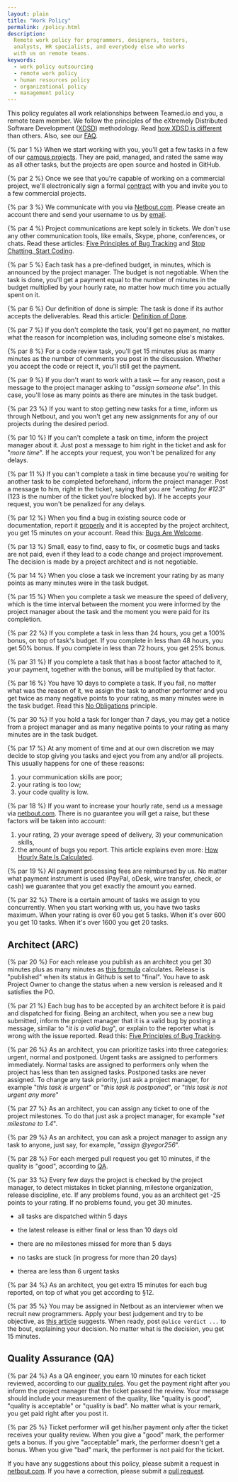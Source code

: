 ```yaml
---
layout: plain
title: "Work Policy"
permalink: /policy.html
description:
  Remote work policy for programmers, designers, testers,
  analysts, HR specialists, and everybody else who works
  with us on remote teams.
keywords:
  - work policy outsourcing
  - remote work policy
  - human resources policy
  - organizational policy
  - management policy
---
```


This policy regulates all work relationships between Teamed.io
and you, a remote team member. We follow the principles of the
eXtremely Distributed Software Development ([XDSD](http://www.xdsd.org)) methodology. Read
[how XDSD is different](http://www.yegor256.com/2014/04/17/how-xdsd-is-different.html) than others.
Also, see our [FAQ](/faq.html).

{% par 1 %}
When we start working with you, you'll get a few tasks in a few of our
[campus projects](/campus.html). They are paid, managed, and rated the same
way as all other tasks, but the projects are open source and hosted in GitHub.

{% par 2 %}
Once we see that you're capable of working on a commercial project,
we'll electronically sign a formal [contract](/engineer.pdf) with you and invite you to
a few commercial projects.

{% par 3 %}
We communicate with you via [Netbout.com](http://www.netbout.com). Please create
an account there and send your username to us by [email](mailto:dev@teamed.io).

{% par 4 %}
Project communications are kept solely in tickets. We don't use any other
communication tools, like emails, Skype, phone, conferences, or chats.
Read these articles:
[Five Principles of Bug Tracking](http://www.yegor256.com/2014/11/24/principles-of-bug-tracking.html) and
[Stop Chatting, Start Coding](http://www.yegor256.com/2014/10/07/stop-chatting-start-coding.html).

{% par 5 %}
Each task has a pre-defined budget, in minutes, which is announced by the project
manager. The budget is not negotiable. When the task is done,
you'll get a payment equal to the number of minutes in the budget multiplied
by your hourly rate, no matter how much time you actually spent on it.

{% par 6 %}
Our definition of done is simple: The task is done if
its author accepts the deliverables.
Read this article: [Definition of Done](http://www.yegor256.com/2014/04/15/definition-of-done.html).

{% par 7 %}
If you don't complete the task, you'll get no payment, no matter what
the reason for incompletion was, including someone else's mistakes.

{% par 8 %}
For a code review task, you'll get 15 minutes plus as many minutes
as the number of comments you post in the discussion. Whether you accept
the code or reject it, you'll still get the payment.

{% par 9 %}
If you don't want to work with a task &mdash; for any reason, post a message
to the project manager asking to "_assign someone else_". In this case, you'll lose
as many points as there are minutes in the task budget.

{% par 23 %}
If you want to stop getting new tasks for a time, inform us
through Netbout, and you won't get any new assignments for any of our projects
during the desired period.

{% par 10 %}
If you can't complete a task on time, inform the project manager about it. Just
post a message to him right in the ticket and ask for "_more time_". If he
accepts your request, you won't be penalized for any delays.

{% par 11 %}
If you can't complete a task in time because you're waiting for another
task to be completed beforehand, inform the project manager. Post a message
to him, right in the ticket, saying that you are "_waiting for #123_"
(123 is the number of the ticket you're blocked by).
If he accepts your request, you won't be penalized for any delays.

{% par 12 %}
When you find a bug in existing source code or documentation, report it
[properly](http://www.yegor256.com/2014/11/24/principles-of-bug-tracking.html)
and it is accepted by the project architect, you get 15 minutes on
your account. Read this: [Bugs Are Welcome](http://www.yegor256.com/2014/04/13/bugs-are-welcome.html).

{% par 13 %}
Small, easy to find, easy to fix, or cosmetic bugs and tasks are not paid,
even if they lead to a code change and project improvement. The
decision is made by a project architect and is not negotiable.

{% par 14 %}
When you close a task we increment your rating by as many points as many
minutes were in the task budget.

{% par 15 %}
When you complete a task we measure the speed of delivery, which is the
time interval between the moment you were informed by the project manager
about the task and the moment you were paid for its completion.

{% par 22 %}
If you complete a task in less than 24 hours, you get a 100% bonus, on top
of task's budget. If you complete in less than 48 hours, you get 50% bonus.
If you complete in less than 72 hours, you get 25% bonus.

{% par 31 %}
If you complete a task that has a boost factor attached to it, your
payment, together with the bonus, will be multiplied by that factor.

{% par 16 %}
You have 10 days to complete a task. If you fail,
no matter what was the reason of it, we assign the task to another
performer and you get twice as many negative points to your rating, as
many minutes were in the task budget.
Read this [No Obligations](http://www.yegor256.com/2014/04/13/no-obligations-principle.html) principle.

{% par 30 %}
If you hold a task for longer than 7 days, you may get a notice from
a project manager and as many negative points to your rating as many
minutes are in the task budget.

{% par 17 %}
At any moment of time and at our own discretion we may decide to stop
giving you tasks and eject you from any and/or all projects. This usually
happens for one of these reasons:
1) your communication skills are poor;
2) your rating is too low;
3) your code quality is low.

{% par 18 %}
If you want to increase your hourly rate, send us a message via
[netbout.com](http://www.netbout.com). There is no guarantee you will get
a raise, but these factors will be taken into account:
1) your rating, 2) your average speed of delivery, 3) your communication skills,
4) the amount of bugs you report. This article explains even more:
[How Hourly Rate Is Calculated](http://www.yegor256.com/2014/04/20/how-hourly-rate-is-calculated.html).

{% par 19 %}
All payment processing fees are reimbursed by us. No matter what payment
instrument is used (PayPal, oDesk, wire transfer, check, or cash) we guarantee
that you get exactly the amount you earned.

{% par 32 %}
There is a certain amount of tasks we assign to you concurrently. When
you start working with us, you have two tasks maximum. When
your rating is over 60 you get 5 tasks. When it's over 600 you get 10 tasks.
When it's over 1600 you get 20 tasks.

## Architect (ARC)

{% par 20 %}
For each release you publish as an architect you get 30 minutes plus as many minutes
as [this formula](/release.html) calculates. Release is "published" when
its status in Github is set to "final". You have to ask Project Owner to
change the status when a new version is released and it satisfies
the PO.

{% par 21 %}
Each bug has to be accepted by an architect before it is paid and dispatched
for fixing. Being an architect, when you see a new bug submitted, inform
the project manager that it is a valid bug by posting a message, similar
to "_it is a valid bug_", or explain to the reporter what is wrong with
the issue reported. Read this:
[Five Principles of Bug Tracking](http://www.yegor256.com/2014/11/24/principles-of-bug-tracking.html).

{% par 26 %}
As an architect, you can prioritize tasks into three categories: urgent, normal
and postponed. Urgent tasks are assigned to performers immediately. Normal
tasks are assigned to performers only when the project has less than ten
assigned tasks. Postponed tasks are never assigned. To change any task
priority, just ask a project manager, for example "_this task is urgent_"
or "_this task is postponed_", or "_this task is not urgent any more_"

{% par 27 %}
As an architect, you can assign any ticket to one of the project milestones.
To do that just ask a project manager, for example "_set milestone to 1.4_".

{% par 29 %}
As an architect, you can ask a project manager to assign any task to anyone,
just say, for example, "_assign @yegor256_".

{% par 28 %}
For each merged pull request you get 10 minutes, if the quality is "good",
according to [QA](/qa.html).

{% par 33 %}
Every few days the project is checked by the project manager, to detect
mistakes in ticket planning, milestone organization, release discipline, etc.
If any problems found, you as an architect get -25 points to your rating.
If no problems found, you get 30 minutes.

  * all tasks are dispatched within 5 days

  * the latest release is either final or less than 10 days old

  * there are no milestones missed for more than 5 days

  * no tasks are stuck (in progress for more than 20 days)

  * therea are less than 6 urgent tasks

{% par 34 %}
As an architect, you get extra 15 minutes for each bug reported,
on top of what you get according to &sect;12.

{% par 35 %}
You may be assigned in Netbout as an interviewer when we
recruit new programmers. Apply your best judgement and try to
be objective, as [this article](http://www.yegor256.com/2014/10/29/how-much-do-you-cost.html)
suggests. When ready, post `@alice verdict ...` to the bout, explaining
your decision. No matter what is the decision, you get 15 minutes.


## Quality Assurance (QA)

{% par 24 %}
As a QA engineer, you earn 10 minutes for each ticket reviewed, according to
our [quality rules](/qa.html). You get
the payment right after you inform the project manager that the ticket
passed the review. Your message should include your measurement of the
quality, like "quality is good", "quality is acceptable" or "quality is bad".
No matter what is your remark, you get paid right after you post it.

{% par 25 %}
Ticket performer will get his/her payment only after the ticket receives
your quality review. When you give a "good" mark, the performer gets a
bonus. If you give "acceptable" mark, the performer doesn't get a bonus. When
you give "bad" mark, the performer is not paid for the ticket.

If you have any suggestions about this policy, please submit a request
in [netbout.com](http://www.netbout.com). If you have a correction, please
submit a [pull request](https://github.com/teamed/teamed.io).
